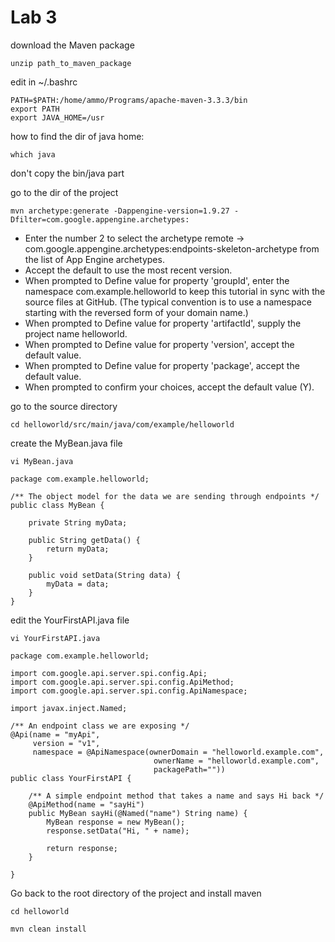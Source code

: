 # Lab 3

download the Maven package

```
unzip path_to_maven_package
```

edit in ~/.bashrc

```
PATH=$PATH:/home/ammo/Programs/apache-maven-3.3.3/bin
export PATH
export JAVA_HOME=/usr
```

how to find the dir of java home:

```
which java 
```

don't copy the bin/java part


go to the dir of the project

```
mvn archetype:generate -Dappengine-version=1.9.27 -Dfilter=com.google.appengine.archetypes:
```

* Enter the number 2 to select the archetype remote -> com.google.appengine.archetypes:endpoints-skeleton-archetype from the list of App Engine archetypes.
* Accept the default to use the most recent version.
* When prompted to Define value for property 'groupId', enter the namespace com.example.helloworld to keep this tutorial in sync with the source files at GitHub. (The typical convention is to use a namespace starting with the reversed form of your domain name.)
* When prompted to Define value for property 'artifactId', supply the project name helloworld.
* When prompted to Define value for property 'version', accept the default value.
* When prompted to Define value for property 'package', accept the default value.
* When prompted to confirm your choices, accept the default value (Y).


go to the source directory

```
cd helloworld/src/main/java/com/example/helloworld
```

create the MyBean.java file

```
vi MyBean.java

package com.example.helloworld;

/** The object model for the data we are sending through endpoints */
public class MyBean {

    private String myData;

    public String getData() {
        return myData;
    }

    public void setData(String data) {
        myData = data;
    }
}
```

edit the YourFirstAPI.java file

```
vi YourFirstAPI.java

package com.example.helloworld;

import com.google.api.server.spi.config.Api;
import com.google.api.server.spi.config.ApiMethod;
import com.google.api.server.spi.config.ApiNamespace;

import javax.inject.Named;

/** An endpoint class we are exposing */
@Api(name = "myApi",
     version = "v1",
     namespace = @ApiNamespace(ownerDomain = "helloworld.example.com",
                                ownerName = "helloworld.example.com",
                                packagePath=""))
public class YourFirstAPI {

    /** A simple endpoint method that takes a name and says Hi back */
    @ApiMethod(name = "sayHi")
    public MyBean sayHi(@Named("name") String name) {
        MyBean response = new MyBean();
        response.setData("Hi, " + name);

        return response;
    }

}
```

Go back to the root directory of the project and install maven

```
cd helloworld

mvn clean install
```





